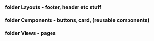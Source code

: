 ### folder Layouts - footer, header etc stuff
### folder Components - buttons, card, (reusable components)
### folder Views - pages 